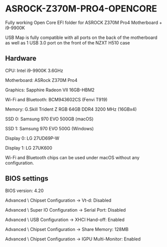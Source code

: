 # ASROCK-Z370M-PRO4-OPENCORE

Fully working Open Core EFI folder for ASROCK Z370M Pro4 Motherboard + i9-9900K

USB Map is fully compatible with all ports on the back of the motherboard as well as 1 USB 3.0 port on the front of the NZXT H510 case

## Hardware

CPU: Intel i9-9900K 3.6GHz

Motherboard: ASRock Z370M Pro4

Graphics: Sapphire Radeon VII 16GB-HBM2

Wi-Fi and Bluetooth: BCM943602CS (Fenvi T919)

Memory: G.Skill Trident Z RGB 64GB DDR4 3200 MHz (16GBx4)

SSD 0: Samsung 970 EVO 500GB (macOS)

SSD 1: Samsung 970 EVO 500G (Windows)

Display 0: LG 27UD69P-W

Display 1: LG 27UK600

Wi-Fi and Bluetooth chips can be used under macOS without any configuration.

## BIOS settings

BIOS version: 4.20

Advanced \ Chipset Configuration → Vt-d: Disabled

Advanced \ Super IO Configuration → Serial Port: Disabled

Advanced \ USB Configuration → XHCI Hand-off: Enabled

Advanced \ Chipset Configuration → Share Memory: 128MB

Advanced \ Chipset Configuration → IGPU Multi-Monitor: Enabled
